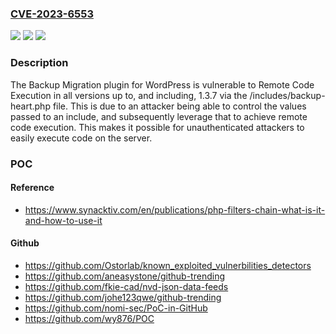 ### [CVE-2023-6553](https://cve.mitre.org/cgi-bin/cvename.cgi?name=CVE-2023-6553)
![](https://img.shields.io/static/v1?label=Product&message=Backup%20Migration&color=blue)
![](https://img.shields.io/static/v1?label=Version&message=*%3C%3D%201.3.7%20&color=brighgreen)
![](https://img.shields.io/static/v1?label=Vulnerability&message=CWE-94%20Improper%20Control%20of%20Generation%20of%20Code%20('Code%20Injection')&color=brighgreen)

### Description

The Backup Migration plugin for WordPress is vulnerable to Remote Code Execution in all versions up to, and including, 1.3.7 via the /includes/backup-heart.php file. This is due to an attacker being able to control the values passed to an include, and subsequently leverage that to achieve remote code execution. This makes it possible for unauthenticated attackers to easily execute code on the server.

### POC

#### Reference
- https://www.synacktiv.com/en/publications/php-filters-chain-what-is-it-and-how-to-use-it

#### Github
- https://github.com/Ostorlab/known_exploited_vulnerbilities_detectors
- https://github.com/aneasystone/github-trending
- https://github.com/fkie-cad/nvd-json-data-feeds
- https://github.com/johe123qwe/github-trending
- https://github.com/nomi-sec/PoC-in-GitHub
- https://github.com/wy876/POC

